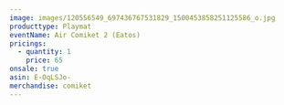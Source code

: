 ```yaml
---
image: images/120556549_697436767531829_1500453858251125586_o.jpg
producttype: Playmat
eventName: Air Comiket 2 (Eatos)
pricings:
  - quantity: 1
    price: 65
onsale: true
asin: E-OqLSJo-
merchandise: comiket
---
```


